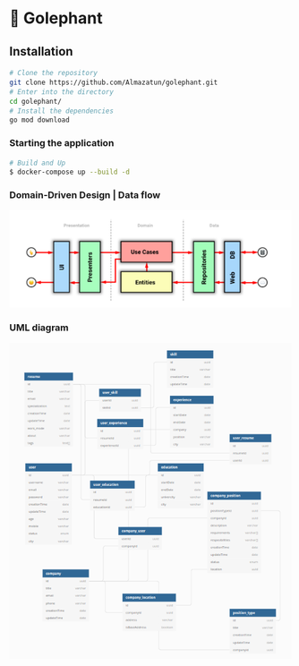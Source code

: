 # 🦕 Golephant

## Installation
```bash
# Clone the repository
git clone https://github.com/Almazatun/golephant.git
# Enter into the directory
cd golephant/
# Install the dependencies
go mod download
```

### Starting the application

```bash
# Build and Up
$ docker-compose up --build -d
```
### Domain-Driven Design | Data flow
<img src="./assets/ddd.png">

### UML diagram
<img src="./assets/uml-golephant.png">





